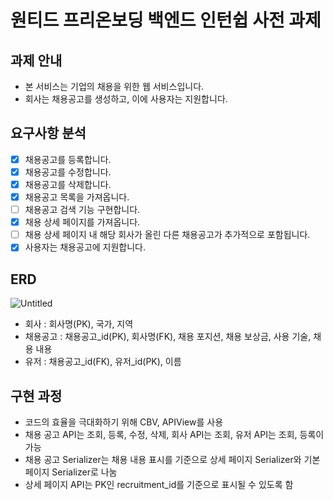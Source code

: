 # 원티드 프리온보딩 백엔드 인턴쉽 사전 과제

## 과제 안내

- 본 서비스는 기업의 채용을 위한 웹 서비스입니다.
- 회사는 채용공고를 생성하고, 이에 사용자는 지원합니다.

## 요구사항 분석

- [x] 채용공고를 등록합니다.
- [x] 채용공고를 수정합니다.
- [x] 채용공고를 삭제합니다.
- [x] 채용공고 목록을 가져옵니다.
- [ ] 채용공고 검색 기능 구현합니다.
- [x] 채용 상세 페이지를 가져옵니다.
- [ ] 채용 상세 페이지 내 해당 회사가 올린 다른 채용공고가 추가적으로 포함됩니다.
- [x] 사용자는 채용공고에 지원합니다.

## ERD
![Untitled](https://github.com/Hyunggul/wanted-pre-onboarding-backend/assets/124108621/eb2e995d-4be2-41b5-a0f7-b8f75f92280a)

- 회사 : 회사명(PK), 국가, 지역
- 채용공고 : 채용공고_id(PK), 회사명(FK), 채용 포지션, 채용 보상금, 사용 기술, 채용 내용
- 유저 : 채용공고_id(FK), 유저_id(PK), 이름

## 구현 과정

- 코드의 효율을 극대화하기 위해 CBV, APIView를 사용
- 채용 공고 API는 조회, 등록, 수정, 삭제, 회사 API는 조회, 유저 API는 조회, 등록이 가능
- 채용 공고 Serializer는 채용 내용 표시를 기준으로 상세 페이지 Serializer와 기본 페이지 Serializer로 나눔
- 상세 페이지 API는 PK인 recruitment_id를 기준으로 표시될 수 있도록 함
